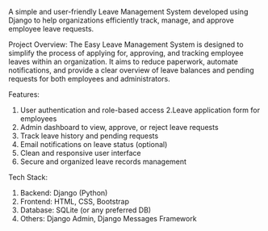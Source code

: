 A simple and user-friendly Leave Management System developed using Django to help organizations efficiently track, manage, and approve employee leave requests.

Project Overview:
The Easy Leave Management System is designed to simplify the process of applying for, approving, and tracking employee leaves within an organization. It aims to reduce paperwork, automate notifications, and provide a clear overview of leave balances and pending requests for both employees and administrators.

Features:
1. User authentication and role-based access
2.Leave application form for employees
3. Admin dashboard to view, approve, or reject leave requests
4. Track leave history and pending requests
5. Email notifications on leave status (optional)
6. Clean and responsive user interface
7. Secure and organized leave records management

Tech Stack:
1. Backend: Django (Python)
2. Frontend: HTML, CSS, Bootstrap
3. Database: SQLite (or any preferred DB)
4. Others: Django Admin, Django Messages Framework
